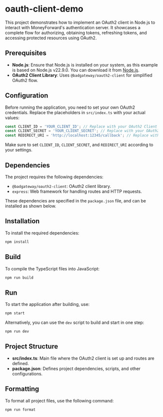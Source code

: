 # oauth-client-demo

This project demonstrates how to implement an OAuth2 client in Node.js to interact with MoneyForward's authentication server. It showcases a complete flow for authorizing, obtaining tokens, refreshing tokens, and accessing protected resources using OAuth2.

## Prerequisites

- **Node.js**: Ensure that Node.js is installed on your system, as this example is based on Node.js v22.9.0. You can download it from [Node.js](https://nodejs.org/).
- **OAuth2 Client Library**: Uses `@badgateway/oauth2-client` for simplified OAuth2 flow.

## Configuration

Before running the application, you need to set your own OAuth2 credentials. Replace the placeholders in `src/index.ts` with your actual values:

```javascript
const CLIENT_ID = 'YOUR_CLIENT_ID'; // Replace with your OAuth2 Client ID
const CLIENT_SECRET = 'YOUR_CLIENT_SECRET'; // Replace with your OAuth2 Client Secret
const REDIRECT_URI = 'http://localhost:12345/callback'; // Replace with your Redirect URI
```

Make sure to set `CLIENT_ID`, `CLIENT_SECRET`, and `REDIRECT_URI` according to your settings.

## Dependencies

The project requires the following dependencies:

- `@badgateway/oauth2-client`: OAuth2 client library.
- `express`: Web framework for handling routes and HTTP requests.

These dependencies are specified in the `package.json` file, and can be installed as shown below.

## Installation

To install the required dependencies:

```bash
npm install
```

## Build

To compile the TypeScript files into JavaScript:

```bash
npm run build
```

## Run

To start the application after building, use:

```bash
npm start
```

Alternatively, you can use the `dev` script to build and start in one step:

```bash
npm run dev
```

## Project Structure

- **src/index.ts**: Main file where the OAuth2 client is set up and routes are defined.
- **package.json**: Defines project dependencies, scripts, and other configurations.

## Formatting

To format all project files, use the following command:

```bash
npm run format
```
